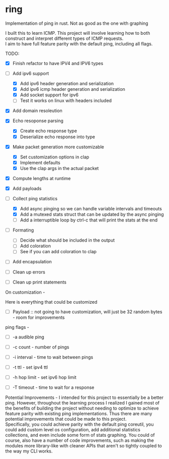 # ring
Implementation of ping in rust. Not as good as the one with graphing

I built this to learn ICMP.  This project will involve learning 
how to both construct and interpret different types of ICMP requests.  
I aim to have full feature parity with the default ping, including all 
flags.


TODO: 


- [x] Finish refactor to have IPV4 and IPV6 types
- [ ] Add ipv6 support
    - [x] Add ipv6 header generation and serialization
    - [x] Add ipv6 icmp header generation and serialization
    - [x] Add socket support for ipv6 
    - [ ] Test it works on linux with headers included

- [x] Add domain resoleution
- [x] Echo resoponse parsing 
    - [x] Create echo response type 
    - [x] Deserialize echo response into type

- [x] Make packet generation more customizable 
    - [x] Set customization options in clap
    - [x] Implement defaults 
    - [x] Use the clap args in the actual packet

- [x] Compute lengths at runtime
- [x] Add payloads

- [ ] Collect ping statistics
    - [x] Add async pinging so we can handle variable intervals and timeouts
    - [x] Add a mutexed stats struct that can be updated by the async pinging
    - [ ] Add a interruptible loop by ctrl-c that will print the stats at the end

- [ ] Formating 
    - [ ] Decide what should be included in the output 
    - [ ] Add coloration 
    - [ ] See if you can add coloration to clap

- [ ] Add encapsulation
- [ ] Clean up errors
- [ ] Clean up print statements



On customization - 

Here is everything that could be customized
- [ ] Payload
        :: not going to have customization, will just be 32 random bytes - room for improvements

ping flags - 

- [ ] -a audible ping
- [ ] -c count - number of pings
- [ ] -i interval - time to wait between pings 
- [ ] -t ttl - set ipv4 ttl 
- [ ] -h hop limit - set ipv6 hop limit
- [ ] -T timeout - time to wait for a response


Potential Improvements - 
I intended for this project to essentially be a better ping.  However, throughout 
the learning process I realized I gained most of the benefits of building the project 
without needing to optimize to achieve feature parity with existing ping implementations. 
Thus there are many potential improvements that could be made to this project.  
Specifically, you could achieve parity with the default ping coreutil, you could add custom level 
os configuration, add additional statistics collections, and even include some form of 
stats graphing.  You could of course, also have a number of code improvements, such 
as making the modules more library-like with cleaner APIs that aren't so tightly 
coupled to the way my CLI works.
